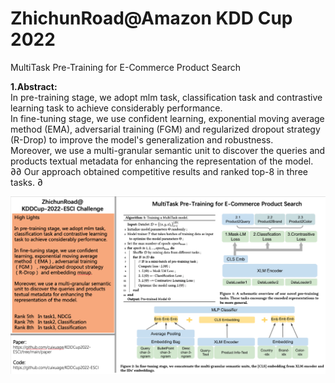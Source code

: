 # ZhichunRoad@Amazon KDD Cup 2022   
MultiTask Pre-Training for E-Commerce Product Search   
   
**1.Abstract:**     
In pre-training stage, we adopt mlm task, classification task and contrastive learning task to achieve considerably performance.    
In fine-tuning stage, we use confident learning, exponential moving average method (EMA), adversarial training (FGM) and regularized dropout strategy (R-Drop) to improve the model's generalization and robustness.    
Moreover, we use a multi-granular semantic unit to discover the queries and products textual metadata for enhancing the representation of the model.   ∂∂ 
Our approach obtained competitive results and ranked top-8 in three tasks.       ∂
    
![](./paper/poser_presentation.png)